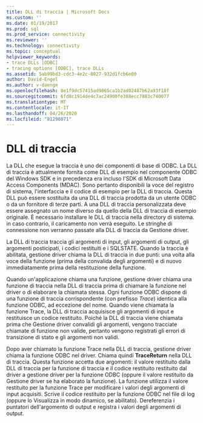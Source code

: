 ```yaml
---
title: DLL di traccia | Microsoft Docs
ms.custom: ''
ms.date: 01/19/2017
ms.prod: sql
ms.prod_service: connectivity
ms.reviewer: ''
ms.technology: connectivity
ms.topic: conceptual
helpviewer_keywords:
- trace DLLs [ODBC]
- tracing options [ODBC], trace DLLs
ms.assetid: 5ab99bd3-cdc3-4e2c-8827-932d1fcb6e00
author: David-Engel
ms.author: v-daenge
ms.openlocfilehash: 8e1f9dc57415ad9865ca1b2ad02487b62a93f18f
ms.sourcegitcommit: 6fd8c1914de4c7ac24900fe388ecc7883c740077
ms.translationtype: MT
ms.contentlocale: it-IT
ms.lasthandoff: 04/26/2020
ms.locfileid: "81298071"
---
```

# <a name="trace-dll"></a>DLL di traccia
La DLL che esegue la traccia è uno dei componenti di base di ODBC. La DLL di traccia è attualmente fornita come DLL di esempio nel componente ODBC del Windows SDK e in precedenza era incluso l'SDK di Microsoft Data Access Components (MDAC). Sono pertanto disponibili la voce del registro di sistema, l'interfaccia e il codice di esempio per la DLL di traccia. Questa DLL può essere sostituita da una DLL di traccia prodotta da un utente ODBC o da un fornitore di terze parti. A una DLL di traccia personalizzata deve essere assegnato un nome diverso da quello della DLL di traccia di esempio originale. È necessario installare le DLL di traccia nella directory di sistema. in caso contrario, il caricamento non verrà eseguito. Le stringhe di connessione non verranno passate alla DLL di traccia da Gestione driver.  
  
 La DLL di traccia traccia gli argomenti di input, gli argomenti di output, gli argomenti posticipati, i codici restituiti e i SQLSTATE. Quando la traccia è abilitata, gestione driver chiama la DLL di traccia in due punti: una volta alla voce della funzione (prima della convalida degli argomenti) e di nuovo immediatamente prima della restituzione della funzione.  
  
 Quando un'applicazione chiama una funzione, gestione driver chiama una funzione di traccia nella DLL di traccia prima di chiamare la funzione nel driver o di elaborare la chiamata stessa. Ogni funzione ODBC dispone di una funzione di traccia corrispondente (con prefisso *Trace*) identica alla funzione ODBC, ad eccezione del nome. Quando viene chiamata la funzione Trace, la DLL di traccia acquisisce gli argomenti di input e restituisce un codice restituito. Poiché la DLL di traccia viene chiamata prima che Gestione driver convalidi gli argomenti, vengono tracciate chiamate di funzione non valide, pertanto vengono registrati gli errori di transizione di stato e gli argomenti non validi.  
  
 Dopo aver chiamato la funzione Trace nella DLL di traccia, gestione driver chiama la funzione ODBC nel driver. Chiama quindi **TraceReturn** nella DLL di traccia. Questa funzione accetta due argomenti: il valore restituito dalla DLL di traccia per la funzione di traccia e il codice restituito restituito dal driver a gestione driver per la funzione ODBC (oppure il valore restituito da Gestione driver se ha elaborato la funzione). La funzione utilizza il valore restituito per la funzione Trace per modificare i valori degli argomenti di input acquisiti. Scrive il codice restituito per la funzione ODBC nel file di log (oppure lo Visualizza in modo dinamico, se abilitato). Dereferenzia i puntatori dell'argomento di output e registra i valori degli argomenti di output.

